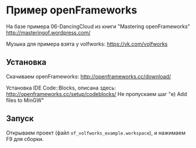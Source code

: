 Пример openFrameworks
=====================

На базе примера 06-DancingCloud из книги "Mastering openFrameworks" http://masteringof.wordpress.com/

Музыка для примера взята у volfworks: https://vk.com/volfworks


Установка
---------

Скачиваем openFrameworks: http://openframeworks.cc/download/

Установка IDE Code::Blocks, описана здесь: http://openframeworks.cc/setup/codeblocks/
Не пропускаем шаг "e) Add files to MinGW"


Запуск
------

Открываем проект (файл `of_volfworks_example.workspace`), и нажимаем F9 для сборки.